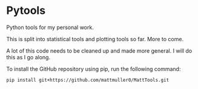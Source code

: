 # Pytools

Python tools for my personal work.

This is split into statistical tools and plotting tools so far. More to come.

A lot of this code needs to be cleaned up and made more general. I will do this as I go along.

To install the GitHub repository using pip, run the following command:

```bash
pip install git+https://github.com/mattmuller0/MattTools.git
```
